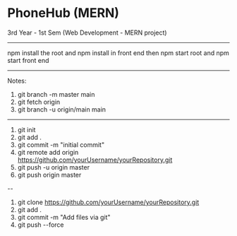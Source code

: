 # PhoneHub (MERN)

3rd Year - 1st Sem (Web Development - MERN project)

------------

npm install the root and npm install in front end then npm start root and npm start front end






---

Notes:

1. git branch -m master main
2. git fetch origin
3. git branch -u origin/main main

---

1. git init
2. git add .
3. git commit -m "initial commit"
4. git remote add origin https://github.com/yourUsername/yourRepository.git
5. git push -u origin master
6. git push origin master

--

1. git clone https://github.com/yourUsername/yourRepository.git
2. git add .
3. git commit -m "Add files via git"
4. git push --force
